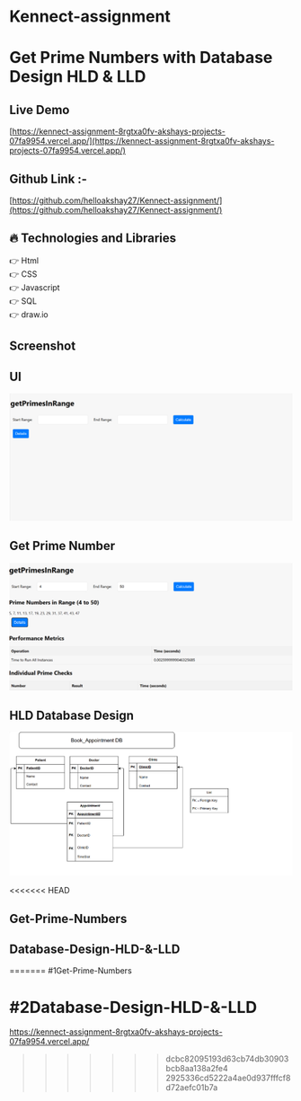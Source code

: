 # Kennect-assignment


# Get Prime Numbers with Database Design HLD & LLD


## Live Demo

[https://kennect-assignment-8rgtxa0fv-akshays-projects-07fa9954.vercel.app/](https://kennect-assignment-8rgtxa0fv-akshays-projects-07fa9954.vercel.app/)


## Github Link :- 

[https://github.com/helloakshay27/Kennect-assignment/](https://github.com/helloakshay27/Kennect-assignment/)


## :fire: Technologies and Libraries

:point_right: Html <br />
:point_right: CSS <br />
:point_right: Javascript <br />
:point_right: SQL <br />
:point_right: draw.io <br />


## Screenshot

## UI

![./screenshot/Screenshot1.png](./screenshot/Screenshot1.png)

## Get Prime Number

![./screenshot/Screenshot1.png](./screenshot/Screenshot2.png)

## HLD Database Design


![./screenshot/Screenshot1.png](./screenshot/Screenshot3.png)

<<<<<<< HEAD
## Get-Prime-Numbers

## Database-Design-HLD-&-LLD
=======
#1Get-Prime-Numbers

#2Database-Design-HLD-&-LLD
=======
https://kennect-assignment-8rgtxa0fv-akshays-projects-07fa9954.vercel.app/
>>>>>>> dcbc82095193d63cb74db30903bcb8aa138a2fe4
>>>>>>> 2925336cd5222a4ae0d937fffcf8d72aefc01b7a

